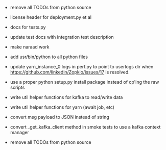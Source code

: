 * remove all TODOs from python source
* license header for deployment.py et al
* docs for tests.py
* update test docs with integration test description

* make naraad work
* add usr/bin/python to all python files
* update yarn_instance_0 logs in perf.py to point to userlogs dir when https://github.com/linkedin/Zopkio/issues/17 is resolved.
* use a proper python setup.py install package instead of cp'ing the raw scripts
* write util helper functions for kafka to read/write data
* write util helper functions for yarn (await job, etc)
* convert msg payload to JSON instead of string
* convert _get_kafka_client method in smoke tests to use a kafka context manager
* remove all TODOs from python source
